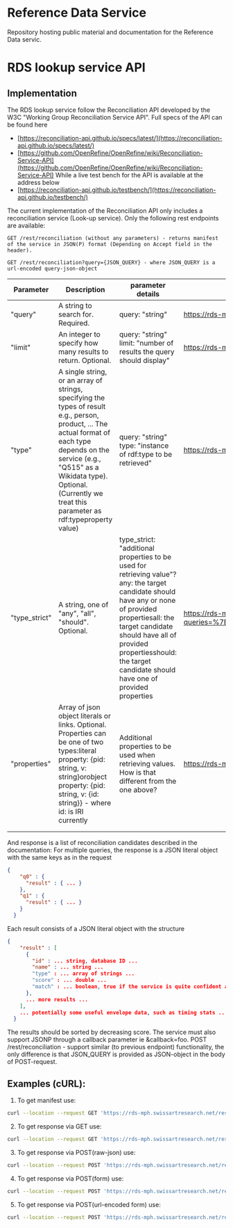# Reference Data Service

Repository hosting public material and documentation for the Reference Data servic.



# RDS lookup service API

## Implementation

The RDS lookup service follow the Reconciliation API developed by the W3C "Working Group Reconciliation Service API". Full specs of the API can be found here

- [https://reconciliation-api.github.io/specs/latest/](https://reconciliation-api.github.io/specs/latest/)
- [https://github.com/OpenRefine/OpenRefine/wiki/Reconciliation-Service-API](https://github.com/OpenRefine/OpenRefine/wiki/Reconciliation-Service-API)
While a live test bench for the API is available at the address below
- [https://reconciliation-api.github.io/testbench/](https://reconciliation-api.github.io/testbench/)

The current implementation of the Reconciliation API only includes a reconciliation service (Look-up service). Only the following rest endpoints are available:

	GET /rest/reconciliation (without any parameters) - returns manifest of the service in JSON(P) format (Depending on Accept field in the header).

	GET /rest/reconciliation?query={JSON_QUERY} - where JSON_QUERY is a url-encoded query-json-object


| Parameter     	| Description                                                                                                                                                                                                                                                         	| parameter details                                                                                                                                                                                                                                                                	| Examples                                                                                                                                                                                                                                                                                                                                                                                                                                                                                               	|
|---------------	|---------------------------------------------------------------------------------------------------------------------------------------------------------------------------------------------------------------------------------------------------------------------	|----------------------------------------------------------------------------------------------------------------------------------------------------------------------------------------------------------------------------------------------------------------------------------	|--------------------------------------------------------------------------------------------------------------------------------------------------------------------------------------------------------------------------------------------------------------------------------------------------------------------------------------------------------------------------------------------------------------------------------------------------------------------------------------------------------	|
| "query"       	| A string to search for. Required.                                                                                                                                                                                                                                   	| query: "string"                                                                                                                                                                                                                                                                  	| https://rds-mph.swissartresearch.net/rest/reconciliation?queries={"q0":{"query":"Meinheim"}}                                                                                                                                                                                                                                                                                                                                                                                                           	|
| "limit"       	| An integer to specify how many results to return. Optional.                                                                                                                                                                                                         	| query: "string" limit: "number of results the query should display"                                                                                                                                                                                                              	| https://rds-mph.swissartresearch.net/rest/reconciliation?queries={"q0":{"query":"Meinheim", "limit":3}}                                                                                                                                                                                                                                                                                                                                                                                                	|
| "type"        	| A single string, or an array of strings, specifying the types of result e.g., person, product, ... The actual format of each type depends on the service (e.g., "Q515" as a Wikidata type). Optional. (Currently we treat this parameter as rdf:typeproperty value) 	| query: "string" type: "instance of rdf:type to be retrieved"                                                                                                                                                                                                                     	| https://rds-mph.swissartresearch.net/rest/reconciliation?queries=%7B%22q0%22%3A%7B%22query%22%3A%22Meinheim%22%2C%22type%22%3A%22http%3A%2F%2Fwww.geonames.org%2Fontology%23Feature%22%7D%7D&callback=alert                                                                                                                                                                                                                                                                                            	|
| "type_strict" 	| A string, one of "any", "all", "should". Optional.                                                                                                                                                                                                                  	| type_strict: "additional properties to be used for retrieving value"?any: the target candidate should have any or none of provided propertiesall: the target candidate should have all of provided propertiesshould: the target candidate should have one of provided properties 	| https://rds-mph.swissartresearch.net/rest/reconciliation?queries=%7B%22q0%22%3A%7B%22query%22%3A%22Shakarla%22%2C%22type%22%3A%22http%3A%2F%2Fwww.geonames.org%2Fontology%23Feature%22%2C%22type_strict%22%3A%22any%22%2C%22properties%22%3A%5B%7B%22pid%22%3A%20%22http%3A%2F%2Fwww.geonames.org%2Fontology%23countryCode%22%2C%22v%22%3A%20%22RU%22%7D%2C%20%7B%22pid%22%3A%20%22http%3A%2F%2Fwww.geonames.org%2Fontology%23officialName%22%2C%22v%22%3A%20%22Sjakarla%22%7D%5D%7D%7D&callback=alert 	|
| "properties"  	| Array of json object literals or links. Optional. Properties can be one of two types:literal property: {pid: string, v: string}orobject property: {pid: string, v: {id: string}} - where id: is IRI currently                                                       	| Additional properties to be used when retrieving values. How is that different from the one above?                                                                                                                                                                               	| https://rds-mph.swissartresearch.net/rest/reconciliation?queries=%7B%22q0%22%3A%7B%22query%22%3A%22Shakarla%22%2C%22type%22%3A%22http%3A%2F%2Fwww.geonames.org%2Fontology%23Feature%22%2C%22properties%22%3A%5B%7B%22pid%22%3A%20%22http%3A%2F%2Fwww.geonames.org%2Fontology%23countryCode%22%2C%22v%22%3A%20%22RU%22%7D%2C%20%7B%22pid%22%3A%20%22http%3A%2F%2Fwww.geonames.org%2Fontology%23officialName%22%2C%22v%22%3A%20%22Sjakarla%22%7D%5D%7D%7D                                                	|
|               	|                                                                                                                                                                                                                                                                     	|                                                                                                                                                                                                                                                                                  	|                                                                                                                                                                                                                                                                                                                                                                                                                                                                                                        	|
|               	|                                                                                                                                                                                                                                                                     	|                                                                                                                                                                                                                                                                                  	|                                                                                                                                                                                                                                                                                                                                                                                                                                                                                                        	|

And response is a list of reconciliation candidates described in the documentation:
For multiple queries, the response is a JSON literal object with the same keys as in the request

```json
{
    "q0" : {
      "result" : { ... }
    },
    "q1" : {
      "result" : { ... }
    }
  }
```



Each result consists of a JSON literal object with the structure

```json
{
    "result" : [
      {
        "id" : ... string, database ID ...
        "name" : ... string ...
        "type" : ... array of strings ...
        "score" : ... double ...
        "match" : ... boolean, true if the service is quite confident about the match ...
      },
      ... more results ...
    ],
    ... potentially some useful envelope data, such as timing stats ...
  }

```

The results should be sorted by decreasing score. The service must also support JSONP through a callback parameter ie &callback=foo.
POST /rest/reconciliation - support similar (to previous endpoint) functionality, the only difference is that JSON_QUERY is provided as JSON-object in the body of POST-request.

## Examples (cURL):


1. To get manifest use:

```bash
curl --location --request GET 'https://rds-mph.swissartresearch.net/rest/reconciliation' --header 'Content-Type: application/json' --header 'Accept: application/json'
```

2. To get response via GET use:

```bash
curl --location --request GET 'https://rds-mph.swissartresearch.net/rest/reconciliation?queries=%7B%22q0%22%3A%7B%22query%22%3A%22Meinheim%22%2C%22type%22%3A%22http%3A%2F%2Fwww.w3.org%2F2004%2F02%2Fskos%2Fcore%23OrderedCollection%22}}&callback=alert' 
```

3. To get response via POST(raw-json) use:

```bash
curl --location --request POST 'https://rds-mph.swissartresearch.net/rest/reconciliation' --header 'Content-Type: application/json' --header 'Accept: application/json' --data-raw '{"q2":{"query":"Car","limit":3},"q3":{"query":"Home","limit":3},"q0":{"query":"Meinheim","limit":3}}'
```

4. To get response via POST(form) use:

```bash
curl --location --request POST 'https://rds-mph.swissartresearch.net/rest/reconciliation' --header 'Content-Type: application/json' --header 'Accept: application/json' --form 'queries={"q2":{"query":"Car","limit":3},"q3":{"query":"Home","limit":3},"q0":{"query":"Meinheim","limit":3}}'
```

5. To get response via POST(url-encoded form) use:

```bash
curl --location --request POST 'https://rds-mph.swissartresearch.net/rest/reconciliation' --header 'Content-Type: application/json' --header 'Accept: application/json' --data-urlencode 'queries={"q2":{"query":"Car","limit":3},"q3":{"query":"Home","limit":3},"q0":{"query":"Meinheim","limit":3}}'
```
